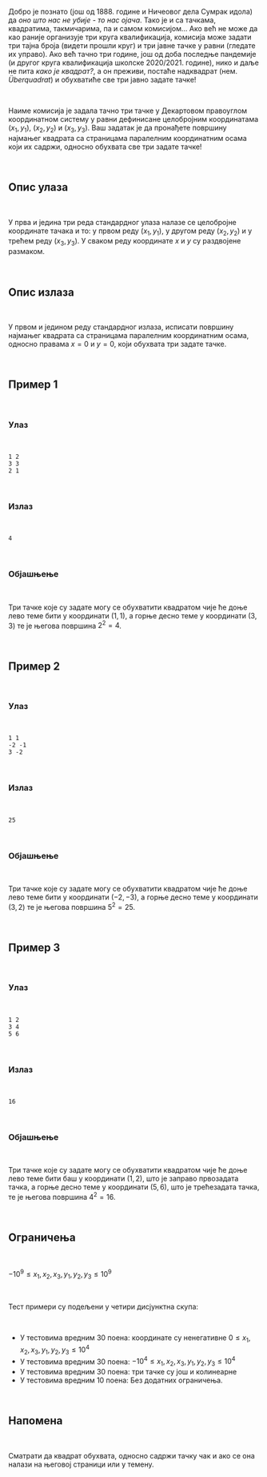 ﻿
Добро је познато (још од 1888. године и Ничеовог дела Сумрак идола) да *оно што нас не убије - то нас ојача*. Тако је и са тачкама, квадратима, такмичарима, па и самом комисијом... Ако већ не може да као раније организује три круга квалификација, комисија може задати три тајна броја (видети прошли круг) и три јавне тачке у равни (гледате их управо). Ако већ тачно три године, још од доба последње пандемије (и другог круга квалификација школске 2020/2021. године), нико и даље не пита *како је квадрат?*, а он преживи, постаће надквадрат (нем. *Überquadrat*) и обухватиће све три јавно задате тачке!

<br>

Наиме комисија је задала тачно три тачке у Декартовом правоуглом координатном систему у равни дефинисане целобројним координатама $(x_1, y_1)$, $(x_2, y_2)$ и $(x_3, y_3)$. Ваш задатак је да пронађете површину најмањег квадрата са страницама паралелним координатним осама који их садржи, односно обухвата све три задате тачке!

<br>

## Опис улаза

<br>

У прва и једина три реда стандардног улаза налазе се целобројне координате тачака и то: у првом реду $(x_1, y_1)$, у другом реду $(x_2, y_2)$ и у трећем реду $(x_3, y_3)$. У сваком реду координате $x$ и $y$ су раздвојене размаком.

<br>

## Опис излаза

<br>

У првом и једином реду стандардног излаза, исписати површину најмањег квадрата са страницама паралелним координатним осама, односно правама $x=0$ и $y=0$, који обухвата три задате тачке.

<br>

## Пример 1

<br>

### Улаз

<br>

```
1 2
3 3
2 1
```

<br>

### Излаз

<br>

```
4
```

<br>

### Објашњење

<br>

Три тачке које су задате могу се обухватити квадратом чије ће доње лево теме бити у координати $(1, 1)$, а горње десно теме у координати $(3, 3)$ те је његова површина $2^2=4$.

<br>

## Пример 2

<br>

### Улаз

<br>

```
1 1
-2 -1
3 -2
```

<br>

### Излаз

<br>

```
25
```

<br>

### Објашњење

<br>

Три тачке које су задате могу се обухватити квадратом чије ће доње лево теме бити у координати $(-2, -3)$, а горње десно теме у координати $(3, 2)$ те је његова површина $5^2=25$.

<br>

## Пример 3

<br>

### Улаз

<br>

```
1 2
3 4
5 6
```

<br>

### Излаз

<br>

```
16
```

<br>

### Објашњење

<br>

Три тачке које су задате могу се обухватити квадратом чије ће доње лево теме бити баш у координати $(1, 2)$, што је заправо првозадата тачка, а горње десно теме у координати $(5, 6)$, што је трећезадата тачка, те је његова површина $4^2=16$.

<br>

## Ограничења

<br>

$-10^9 \leq x_1, x_2, x_3, y_1, y_2, y_3 \leq 10^9$

<br>

Тест примери су подељени у четири дисјунктна скупа:

<br>

* У тестовима вредним 30 поена: координате су ненегативне $0 \leq x_1, x_2, x_3, y_1, y_2, y_3 \leq 10^4$
* У тестовима вредним 30 поена: $-10^4 \leq x_1, x_2, x_3, y_1, y_2, y_3 \leq 10^4$
* У тестовима вредним 30 поена: три тачке су још и колинеарне
* У тестовима вредним 10 поена: Без додатних ограничења.

<br>

## Напомена

<br>

Сматрати да квадрат обухвата, односно садржи тачку чак и ако се она налази на његовој страници или у темену.
